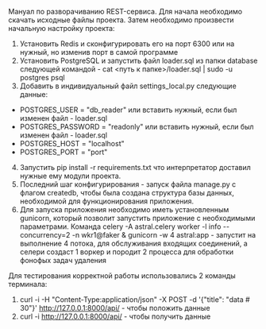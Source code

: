 Мануал по разворачиванию REST-сервиса.
Для начала необходимо скачать исходные файлы проекта.
Затем необходимо произвести начальную настройку проекта:
1. Установить Redis и сконфигурировать его на порт 6300 или на нужный, но изменив порт в самой программе
2. Установить PostgreSQL и запустить файл loader.sql из папки database следующей командой - cat <путь к папке>/loader.sql | sudo -u postgres psql
3. Добавить в индивидуальный файл settings_local.py следующие данные:
- POSTGRES_USER = "db_reader" или вставить нужный, если был изменен файл - loader.sql
- POSTGRES_PASSWORD = "readonly" или вставить нужный, если был изменен файл - loader.sql 
- POSTGRES_HOST = "localhost"
- POSTGRES_PORT = "port"
4. Запустить pip install -r requirements.txt что интерпретатор доставил нужные ему модули проекта.
5. Последний шаг конфигурирования - запуск файла manage.py с флагом createdb, чтобы была создана структура базы данных, необходимой для функционирования приложения.
6. Для запуска приложения необходимо иметь установленным gunicorn, который позволит запустить приложение с необходимыми параметрами.
Команда celery -A astral.celery worker -l info  --concurrency=2 -n wkr1@faker & gunicorn -w 4 astral:app - запустит на выполнение 4 потока,
для обслуживания входящих соединений, а селери создаст 1 воркер и породит 2 процесса для обработки фонофых задач удаления   

Для тестирования корректной работы использовались 2 команды терминала:
1. curl -i -H "Content-Type:application/json" -X POST -d '{"title": "data # 30"}' http://127.0.0.1:8000/api/<id> - чтобы положить данные
2. curl -i http://127.0.0.1:8000/api/<id> - чтобы получить данные
